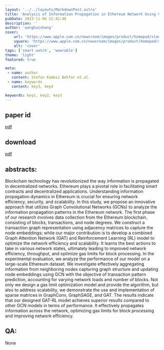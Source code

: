 ```yaml
---
layout: '../../layouts/MarkdownPost.astro'
title: 'Analysis of Information Propagation in Ethereum Network Using Combined Graph Attention Network and Reinforcement Learning to Optimize Network Efficiency and Scalability'
pubDate: 2023-11-06 21:42:46
description: ''
author: 'wanghaisheng'
cover:
    url: 'https://www.apple.com.cn/newsroom/images/product/homepod/standard/Apple-HomePod-hero-230118_big.jpg.large_2x.jpg'
    square: 'https://www.apple.com.cn/newsroom/images/product/homepod/standard/Apple-HomePod-hero-230118_big.jpg.large_2x.jpg'
    alt: 'cover'
tags: ['smart watch', 'wearable'] 
theme: 'light'
featured: true

meta:
 - name: author
   content: Stefan Kambiz Behfar et.al.
 - name: keywords
   content: key3, key4

keywords: key1, key2, key3
---
```


## paper id
[pdf](2311.01406v1)
## download
[pdf]([2311.01406v1](http://arxiv.org/abs/2311.01406v1))
## abstracts:
Blockchain technology has revolutionized the way information is propagated in decentralized networks. Ethereum plays a pivotal role in facilitating smart contracts and decentralized applications. Understanding information propagation dynamics in Ethereum is crucial for ensuring network efficiency, security, and scalability. In this study, we propose an innovative approach that utilizes Graph Convolutional Networks (GCNs) to analyze the information propagation patterns in the Ethereum network. The first phase of our research involves data collection from the Ethereum blockchain, consisting of blocks, transactions, and node degrees. We construct a transaction graph representation using adjacency matrices to capture the node embeddings; while our major contribution is to develop a combined Graph Attention Network (GAT) and Reinforcement Learning (RL) model to optimize the network efficiency and scalability. It learns the best actions to take in various network states, ultimately leading to improved network efficiency, throughput, and optimize gas limits for block processing. In the experimental evaluation, we analyze the performance of our model on a large-scale Ethereum dataset. We investigate effectively aggregating information from neighboring nodes capturing graph structure and updating node embeddings using GCN with the objective of transaction pattern prediction, accounting for varying network loads and number of blocks. Not only we design a gas limit optimization model and provide the algorithm, but also to address scalability, we demonstrate the use and implementation of sparse matrices in GraphConv, GraphSAGE, and GAT. The results indicate that our designed GAT-RL model achieves superior results compared to other GCN models in terms of performance. It effectively propagates information across the network, optimizing gas limits for block processing and improving network efficiency.
## QA:
None
